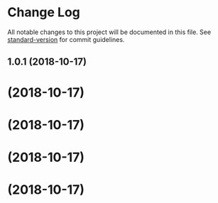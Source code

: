 # Change Log

All notable changes to this project will be documented in this file. See [standard-version](https://github.com/conventional-changelog/standard-version) for commit guidelines.

<a name="1.0.1"></a>
## 1.0.1 (2018-10-17)



<a name=""></a>
#  (2018-10-17)



<a name=""></a>
#  (2018-10-17)



<a name=""></a>
#  (2018-10-17)



<a name=""></a>
#  (2018-10-17)
